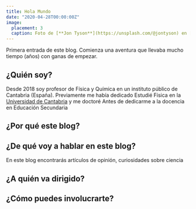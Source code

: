```yaml
---
title: Hola Mundo
date: "2020-04-28T00:00:00Z"
image:
  placement: 3
  caption: Foto de [**Jon Tyson**](https://unsplash.com/@jontyson) en [Unsplash](https://unsplash.com)
---
```


Primera entrada de este blog. Comienza una aventura que llevaba mucho tiempo (años) con ganas de empezar.

## ¿Quién soy?

Desde 2018 soy profesor de Física y Química en un instituto público de Cantabria (España). Previamente me había dedicado Estudié Física en la [Universidad de Cantabria](https://web.unican.es) y me doctoré Antes de dedicarme a la docencia en Educación Secundaria


## ¿Por qué este blog?

## ¿De qué voy a hablar en este blog?
En este blog encontrarás artículos de opinión, curiosidades sobre ciencia

## ¿A quién va dirigido?

## ¿Cómo puedes involucrarte?